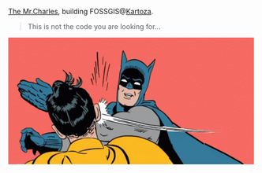 [The Mr.Charles](https://www.linkedin.com/in/themrcharles/), building FOSSGIS@[Kartoza](https://kartoza.com).

> This is not the code you are looking for...

![Slapman](https://github.com/zacharlie/zacharlie/blob/master/slapman.gif)

<!--
**zacharlie/zacharlie** is a ✨ _special_ ✨ repository because its `README.md` (this file) appears on your GitHub profile.

### Hi there 👋

Here are some ideas to get you started:

- 🔭 I’m currently working on ...
- 🌱 I’m currently learning ...
- 👯 I’m looking to collaborate on ...
- 🤔 I’m looking for help with ...
- 💬 Ask me about ...
- 📫 How to reach me: ...
- 😄 Pronouns: ...
- ⚡ Fun fact: ...
-->
